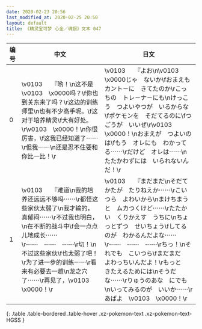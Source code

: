 ```yaml
---
date: 2020-02-23 20:56
last_modified_at: 2020-02-25 20:50
layout: default
title: 《精灵宝可梦 心金／魂银》文本 047
---
```

| 编号 | 中文 | 日文 |
| ---- | ---- | ---- |
| 0 | \v0103　　『哟！\n这不是\v0103　\x0000吗？\f你也到关东来了吗？\r这边的训练师里\n也有不少高手呢。\f这对于培养精灵\f大有好处。\r\v0103　\x0000！\n你很厉害，\f这我已经知道了⋯⋯\r但我⋯⋯\n还是忍不住要和你比一比！\r | \v0103　　『よお\n\v0103　\x0000じゃ　ないか\fおまえも　カント－に　きてたのか\rこっちの　トレ－ナ－にも\nけっこう　つよいやつが　いるからな\fポケモンを　そだてるのに\fつごうが　いいぜ\r\v0103　\x0000！\nおまえが　つよいのは\fもう　オレにも　わかってる⋯⋯\rだけど　オレは⋯⋯\nたたかわずには　いられないんだ！\r |
| 1 | \v0103　　『难道\n我的培养还远远不够吗⋯⋯\r都怪这些家伙太弱了\n我才输的，真郁闷⋯⋯\r不过我也明白，\n在不断的战斗中\f会一点点儿地成长⋯⋯\r⋯⋯　⋯⋯　⋯⋯\r切！\n不过这些家伙\f也太弱了吧！\r为了进一步的训练⋯⋯\r看来有必要去一趟\n龙之穴了⋯⋯\r再见了，\v0103　\x0000！\r | \v0103　　『まだまだ\nそだてかたが　たりねえか⋯⋯\rこいつら　よわいから\nまけちまうと　ムカつくけど⋯⋯\rたたかい　くりかえす　うちに\nちょっとずつ　せいちょう\fしてるのが　わかるんだよな⋯⋯\r⋯⋯　⋯⋯　⋯⋯\rちっ！\nそれでも　こいつら\fまだまだ　よわっちいんだよ！\rもっと　きたえるためには\nそうだな⋯⋯\rりゅうのあな　にでも\nいってみるのが　いいか⋯⋯\rあばよ　\v0103　\x0000！\r |
{: .table .table-bordered .table-hover .xz-pokemon-text .xz-pokemon-text-HGSS }